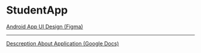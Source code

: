 # StudentApp
[Android App UI Design  (Figma)](https://www.figma.com/file/GHDjUCBCw4FGgpZ2XIoWhI/Side-Menu-(Community)?node-id=0%3A1)

---

[Descreption About Application (Google Docs)](https://docs.google.com/document/d/1Ps99zsCq3rlZmr5Z6zLPocAa4h2nD6ZuN4hdgee-7LI/edit?usp=sharing)
